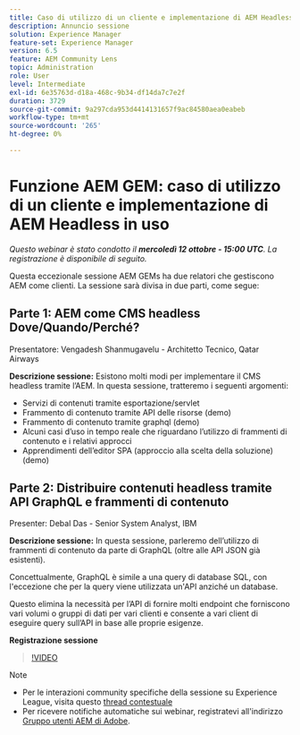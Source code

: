 ```yaml
---
title: Caso di utilizzo di un cliente e implementazione di AEM Headless in uso
description: Annuncio sessione
solution: Experience Manager
feature-set: Experience Manager
version: 6.5
feature: AEM Community Lens
topic: Administration
role: User
level: Intermediate
exl-id: 6e35763d-d18a-468c-9b34-df14da7c7e2f
duration: 3729
source-git-commit: 9a297cda953d4414131657f9ac84580aea0eabeb
workflow-type: tm+mt
source-wordcount: '265'
ht-degree: 0%

---
```


# Funzione AEM GEM: caso di utilizzo di un cliente e implementazione di AEM Headless in uso

*Questo webinar è stato condotto il **mercoledì 12 ottobre - 15:00 UTC**. La registrazione è disponibile di seguito.*

Questa eccezionale sessione AEM GEMs ha due relatori che gestiscono AEM come clienti. La sessione sarà divisa in due parti, come segue:

## Parte 1: AEM come CMS headless Dove/Quando/Perché?

Presentatore: Vengadesh Shanmugavelu - Architetto Tecnico, Qatar Airways

**Descrizione sessione:**
Esistono molti modi per implementare il CMS headless tramite l’AEM.
In questa sessione, tratteremo i seguenti argomenti:

* Servizi di contenuti tramite esportazione/servlet
* Frammento di contenuto tramite API delle risorse (demo)
* Frammento di contenuto tramite graphql (demo)
* Alcuni casi d’uso in tempo reale che riguardano l’utilizzo di frammenti di contenuto e i relativi approcci
* Apprendimenti dell’editor SPA (approccio alla scelta della soluzione) (demo)

## Parte 2: Distribuire contenuti headless tramite API GraphQL e frammenti di contenuto

Presenter: Debal Das - Senior System Analyst, IBM

**Descrizione sessione:**
In questa sessione, parleremo dell’utilizzo di frammenti di contenuto da parte di GraphQL (oltre alle API JSON già esistenti).

Concettualmente, GraphQL è simile a una query di database SQL, con l&#39;eccezione che per la query viene utilizzata un&#39;API anziché un database.

Questo elimina la necessità per l’API di fornire molti endpoint che forniscono vari volumi o gruppi di dati per vari clienti e consente a vari client di eseguire query sull’API in base alle proprie esigenze.

**Registrazione sessione**

>[!VIDEO](https://video.tv.adobe.com/v/3410160)

>[!NOTE]
>
>* Per le interazioni community specifiche della sessione su Experience League, visita questo [thread contestuale](https://adobe.ly/3r6P4nr)
>* Per ricevere notifiche automatiche sui webinar, registratevi all&#39;indirizzo [Gruppo utenti AEM di Adobe](https://aem-augs.adobe.com/).
